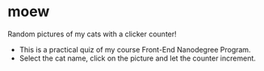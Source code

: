 # moew
Random pictures of my cats with a clicker counter!
- This is a practical quiz of my course Front-End Nanodegree Program.
- Select the cat name, click on the picture and let the counter increment.
